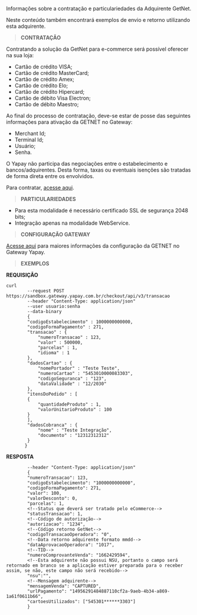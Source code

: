 Informações sobre a contratação e particulariedades da Adquirente GetNet.

Neste conteúdo também encontrará exemplos de envio e retorno utilizando esta adquirente.

> **CONTRATAÇÃO**

Contratando a solução da GetNet para e-commerce será possível oferecer na sua loja:

* Cartão de crédito VISA;
* Cartão de crédito MasterCard;
* Cartão de crédito Amex;
* Cartão de crédito Elo;
* Cartão de crédito Hipercard;
* Cartão de débito Visa Electron;
* Cartão de débito Maestro;

Ao final do processo de contratação, deve-se estar de posse das seguintes informações para ativação da GETNET no Gateway:

* Merchant Id;
* Terminal Id;
* Usuário;
* Senha.

O Yapay não participa das negociações entre o estabelecimento e bancos/adquirentes. Desta forma, taxas ou eventuais isenções são tratadas de forma direta entre os envolvidos.

Para contratar, [acesse aqui](https://site.getnet.com.br/#/solucoes/e-commerce).

> **PARTICULARIEDADES**

* Para esta modalidade é necessário certificado SSL de segurança 2048 bits;
* Integração apenas na modalidade WebService.

> **CONFIGURAÇÃO GATEWAY**

[Acesse aqui](https://atendimento.yapay.com.br/hc/pt-br/articles/360005036094-Cart%C3%A3o-de-Cr%C3%A9dito-Getnet) para maiores informações da configuração da GETNET no Gateway Yapay.

> **EXEMPLOS**

**REQUISIÇÃO**

```curl
curl
        --request POST https://sandbox.gateway.yapay.com.br/checkout/api/v3/transacao
        --header "Content-Type: application/json"
        --user usuario:senha
        --data-binary
        {
        "codigoEstabelecimento" : 1000000000000,
        "codigoFormaPagamento" : 271,
        "transacao" : {
            "numeroTransacao" : 123,
            "valor" : 500000,
            "parcelas" : 1,
            "idioma" : 1
        },
        "dadosCartao" : {
            "nomePortador" : "Teste Teste",
            "numeroCartao" : "5453010000083303",
            "codigoSeguranca" : "123",
            "dataValidade" : "12/2030"
        },
        "itensDoPedido" : [
        {
            "quantidadeProduto" : 1,
            "valorUnitarioProduto" : 100
        }
        ],
        "dadosCobranca" : {
            "nome" : "Teste Integração",
            "documento" : "12312312312"
        }
       }
```

**RESPOSTA**

```curl
        --header "Content-Type: application/json"
        {
        "numeroTransacao": 123,
        "codigoEstabelecimento": "1000000000000",
        "codigoFormaPagamento": 271,
        "valor": 100,
        "valorDesconto": 0,
        "parcelas": 1,
        <!--Status que deverá ser tratado pelo eCommerce-->
        "statusTransacao": 1,
        <!--Código de autorização-->
        "autorizacao": "1234",
        <!--Código retorno GetNet-->
        "codigoTransacaoOperadora": "0",
        <!--Data retorno adquirente formato mmdd-->
        "dataAprovacaoOperadora": "1017",
        <!--TID-->
        "numeroComprovanteVenda": "1662429594",
        <!--Esta adquirente não possui NSU, portanto o campo será retornado em branco se a aplicação estiver preparada para o receber assim, se não, este campo não será recebido-->
        "nsu":"",
        <!--Mensagem adquirente-->
        "mensagemVenda": "CAPTURED",
        "urlPagamento": "14956291484887110cf2a-9aeb-4b34-a869-1a61f0611b66",
        "cartoesUtilizados": ["545301******3303"]
        }
```
